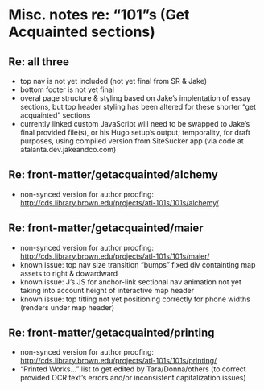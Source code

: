 Misc. notes re: “101”s (Get Acquainted sections)
======

## Re: all three
* top nav is not yet included (not yet final from SR & Jake)
* bottom footer is not yet final
* overal page structure & styling based on Jake’s implentation of essay sections, but top header styling has been altered for these shorter “get acquainted” sections
* currently linked custom JavaScript will need to be swapped to Jake’s final provided file(s), or his Hugo setup’s output; temporality, for draft purposes, using compiled version from SiteSucker app (via code at atalanta.dev.jakeandco.com)

## Re: front-matter/getacquainted/alchemy
* non-synced version for author proofing:\
http://cds.library.brown.edu/projects/atl-101s/101s/alchemy/

## Re: front-matter/getacquainted/maier
* non-synced version for author proofing:\
http://cds.library.brown.edu/projects/atl-101s/101s/maier/
* known issue: top nav size transition “bumps” fixed div containting map assets to right & dowardward
* known issue: J’s JS for anchor-link sectional nav animation not yet taking into account height of interactive map header
* known issue: top titling not yet positioning correctly for phone widths (renders under map header)

## Re: front-matter/getacquainted/printing
* non-synced version for author proofing:\
http://cds.library.brown.edu/projects/atl-101s/101s/printing/
* “Printed Works…” list to get edited by Tara/Donna/others (to correct provided OCR text’s errors and/or inconsistent capitalization issues)